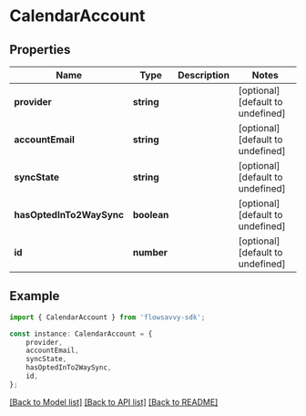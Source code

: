 # CalendarAccount


## Properties

Name | Type | Description | Notes
------------ | ------------- | ------------- | -------------
**provider** | **string** |  | [optional] [default to undefined]
**accountEmail** | **string** |  | [optional] [default to undefined]
**syncState** | **string** |  | [optional] [default to undefined]
**hasOptedInTo2WaySync** | **boolean** |  | [optional] [default to undefined]
**id** | **number** |  | [optional] [default to undefined]

## Example

```typescript
import { CalendarAccount } from 'flowsavvy-sdk';

const instance: CalendarAccount = {
    provider,
    accountEmail,
    syncState,
    hasOptedInTo2WaySync,
    id,
};
```

[[Back to Model list]](../README.md#documentation-for-models) [[Back to API list]](../README.md#documentation-for-api-endpoints) [[Back to README]](../README.md)
